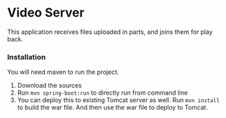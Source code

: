 # Video Server
 
This application receives files uploaded in parts, and joins them for play back.
 
### Installation

You will need maven to run the project. 

1. Download the sources
2. Run `mvn spring-boot:run` to directly run from command line
3. You can deploy this to existing Tomcat server as well. 
Run `mvn install` to build the war file. And then use the war file to deploy to Tomcat.